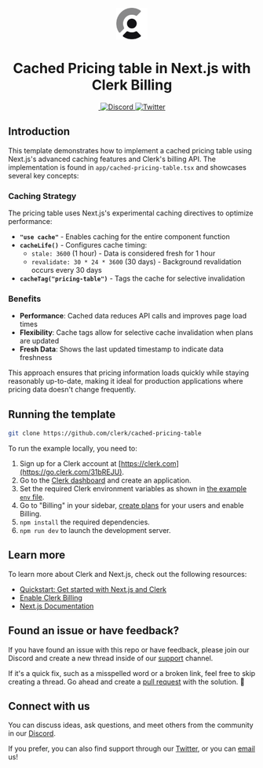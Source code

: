 <p align="center">
  <a href="https://go.clerk.com/e3UDpP4" target="_blank" rel="noopener noreferrer">
   <picture>
      <source media="(prefers-color-scheme: dark)" srcset="./public/light-logo.png">
      <img src="./public/dark-logo.png" height="64">
    </picture>
  </a>
  <br />
</p>
<div align="center">
  <h1>
    Cached Pricing table in Next.js with Clerk Billing
  </h1>
  <a href="https://www.npmjs.com/package/@clerk/nextjs">
    <img alt="" src="https://img.shields.io/npm/dm/@clerk/nextjs" />
  </a>
  <a href="https://discord.com/invite/b5rXHjAg7A">
    <img alt="Discord" src="https://img.shields.io/discord/856971667393609759?color=7389D8&label&logo=discord&logoColor=ffffff" />
  </a>
  <a href="https://twitter.com/clerkdev">
    <img alt="Twitter" src="https://img.shields.io/twitter/url.svg?label=%40clerkdev&style=social&url=https%3A%2F%2Ftwitter.com%2Fclerkdev" />
  </a>
</div>

## Introduction

This template demonstrates how to implement a cached pricing table using Next.js's advanced caching features and Clerk's billing API. The implementation is found in `app/cached-pricing-table.tsx` and showcases several key concepts:

### Caching Strategy

The pricing table uses Next.js's experimental caching directives to optimize performance:

- **`"use cache"`** - Enables caching for the entire component function
- **`cacheLife()`** - Configures cache timing:
  - `stale: 3600` (1 hour) - Data is considered fresh for 1 hour
  - `revalidate: 30 * 24 * 3600` (30 days) - Background revalidation occurs every 30 days
- **`cacheTag("pricing-table")`** - Tags the cache for selective invalidation

### Benefits

- **Performance**: Cached data reduces API calls and improves page load times
- **Flexibility**: Cache tags allow for selective cache invalidation when plans are updated
- **Fresh Data**: Shows the last updated timestamp to indicate data freshness

This approach ensures that pricing information loads quickly while staying reasonably up-to-date, making it ideal for production applications where pricing data doesn't change frequently.

## Running the template

```bash
git clone https://github.com/clerk/cached-pricing-table
```

To run the example locally, you need to:

1. Sign up for a Clerk account at [https://clerk.com](https://go.clerk.com/31bREJU).
2. Go to the [Clerk dashboard](https://go.clerk.com/4I5LXFj) and create an application.
3. Set the required Clerk environment variables as shown in [the example `env` file](./.env.example).
4. Go to "Billing" in your sidebar, [create plans](https://clerk.com/docs/react/billing/b2c-saas#create-a-plan) for your users and enable Billing.
5. `npm install` the required dependencies.
6. `npm run dev` to launch the development server.

## Learn more

To learn more about Clerk and Next.js, check out the following resources:

-   [Quickstart: Get started with Next.js and Clerk](https://go.clerk.com/vgWhQ7B)
-   [Enable Clerk Billing](https://clerk.com/docs/billing/overview)
-   [Next.js Documentation](https://nextjs.org/docs)

## Found an issue or have feedback?

If you have found an issue with this repo or have feedback, please join our Discord and create a new thread inside of our [support](https://clerk.com/discord) channel.

If it's a quick fix, such as a misspelled word or a broken link, feel free to skip creating a thread.
Go ahead and create a [pull request](https://github.com/clerk/cached-pricing-table/pulls) with the solution. :rocket:

## Connect with us

You can discuss ideas, ask questions, and meet others from the community in our [Discord](https://clerk.com/discord).

If you prefer, you can also find support through our [Twitter](https://twitter.com/ClerkDev), or you can [email](mailto:support@clerk.dev) us!
